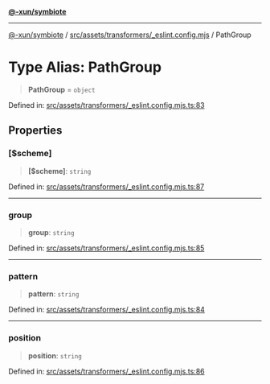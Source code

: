 [**@-xun/symbiote**](../../../../../README.md)

***

[@-xun/symbiote](../../../../../README.md) / [src/assets/transformers/\_eslint.config.mjs](../README.md) / PathGroup

# Type Alias: PathGroup

> **PathGroup** = `object`

Defined in: [src/assets/transformers/\_eslint.config.mjs.ts:83](https://github.com/Xunnamius/symbiote/blob/83ef2df2474c2254d82f0b3ae0574d283c20aaeb/src/assets/transformers/_eslint.config.mjs.ts#L83)

## Properties

### \[$scheme\]

> **\[$scheme\]**: `string`

Defined in: [src/assets/transformers/\_eslint.config.mjs.ts:87](https://github.com/Xunnamius/symbiote/blob/83ef2df2474c2254d82f0b3ae0574d283c20aaeb/src/assets/transformers/_eslint.config.mjs.ts#L87)

***

### group

> **group**: `string`

Defined in: [src/assets/transformers/\_eslint.config.mjs.ts:85](https://github.com/Xunnamius/symbiote/blob/83ef2df2474c2254d82f0b3ae0574d283c20aaeb/src/assets/transformers/_eslint.config.mjs.ts#L85)

***

### pattern

> **pattern**: `string`

Defined in: [src/assets/transformers/\_eslint.config.mjs.ts:84](https://github.com/Xunnamius/symbiote/blob/83ef2df2474c2254d82f0b3ae0574d283c20aaeb/src/assets/transformers/_eslint.config.mjs.ts#L84)

***

### position

> **position**: `string`

Defined in: [src/assets/transformers/\_eslint.config.mjs.ts:86](https://github.com/Xunnamius/symbiote/blob/83ef2df2474c2254d82f0b3ae0574d283c20aaeb/src/assets/transformers/_eslint.config.mjs.ts#L86)
